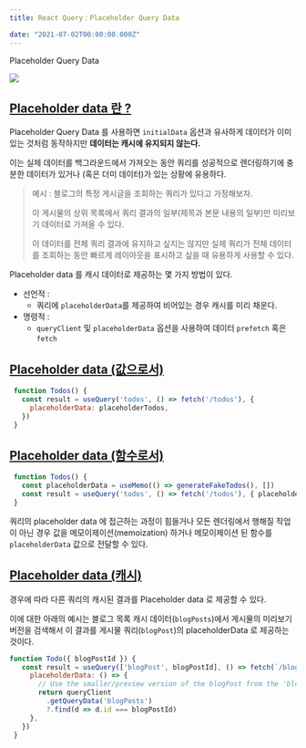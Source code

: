```yaml
---
title: React Query：Placeholder Query Data

date: "2021-07-02T00:00:00.000Z"
---
```


Placeholder Query Data

<!-- more -->

![](https://github.com/tannerlinsley/react-query/raw/master/media/repo-dark.png)

## [Placeholder data 란 ?](https://react-query.tanstack.com/guides/placeholder-query-data#what-is-placeholder-data)

Placeholder Query Data 를 사용하면 `initialData` 옵션과 유사하게 데이터가 이미 있는 것처럼 동작하지만 **데이터는 캐시에 유지되지 않는다.**

이는 실제 데이터를 백그라운드에서 가져오는 동안 쿼리를 성공적으로 렌더링하기에 충분한 데이터가 있거나 (혹은 더미 데이터)가 있는 상황에 유용하다.

> 예시 : 블로그의 특정 게시글을 조회하는 쿼리가 있다고 가정해보자. 
> 
> 이 게시물의 상위 목록에서 쿼리 결과의 일부(제목과 본문 내용의 일부)만 미리보기 데이터로 가져올 수 있다.
> 
> 이 데이터를 전체 쿼리 결과에 유지하고 싶지는 않지만 실제 쿼리가 전체 데이터를 조회하는 동안 빠르게 레이아웃을 표시하고 싶을 때 유용하게 사용할 수 있다.

Placeholder data 를 캐시 데이터로 제공하는 몇 가지 방법이 있다.

- 선언적 :
  - 쿼리에 `placeholderData`를 제공하여 비어있는 경우 캐시를 미리 채운다.
- 명령적 :
  - `queryClient` 및 `placeholderData` 옵션을 사용하여 데이터 `prefetch` 혹은 `fetch`

## [Placeholder data (값으로서)](https://react-query.tanstack.com/guides/placeholder-query-data#placeholder-data-as-a-value)

```jsx
 function Todos() {
   const result = useQuery('todos', () => fetch('/todos'), {
     placeholderData: placeholderTodos,
   })
 }
```

## [Placeholder data (함수로서)](https://react-query.tanstack.com/guides/placeholder-query-data#placeholder-data-as-a-function)

```jsx
 function Todos() {
   const placeholderData = useMemo(() => generateFakeTodos(), [])
   const result = useQuery('todos', () => fetch('/todos'), { placeholderData })
 }
```

쿼리의 placeholder data 에 접근하는 과정이 힘들거나 모든 렌더링에서 행해질 작업이 아닌 경우 값을 메모이제이션(memoization) 하거나 메모이제이션 된 함수를 `placeholderData` 값으로 전달할 수 있다.

## [Placeholder data (캐시)](https://react-query.tanstack.com/guides/placeholder-query-data#placeholder-data-from-cache)

경우에 따라 다른 쿼리의 캐시된 결과를 Placeholder data 로 제공할 수 있다.

이에 대한 아래의 예시는 블로그 목록 캐시 데이터(`blogPosts`)에서 게시물의 미리보기 버전을 검색해서 이 결과를 게시물 쿼리(`blogPost`)의 placeholderData 로 제공하는 것이다.

```jsx
function Todo({ blogPostId }) {
   const result = useQuery(['blogPost', blogPostId], () => fetch(`/blogPosts/${blogPostId}`), {
     placeholderData: () => {
       // Use the smaller/preview version of the blogPost from the 'blogPosts' query as the placeholder data for this blogPost query
       return queryClient
         .getQueryData('blogPosts')
         ?.find(d => d.id === blogPostId)
     },
   })
 }
```
